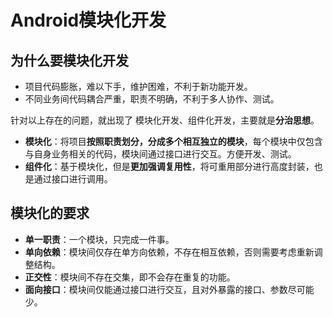 # Android模块化开发

## 为什么要模块化开发

* 项目代码膨胀，难以下手，维护困难，不利于新功能开发。
* 不同业务间代码耦合严重，职责不明确，不利于多人协作、测试。

针对以上存在的问题，就出现了 模块化开发、组件化开发，主要就是**分治思想**。

* **模块化**：将项目**按照职责划分，分成多个相互独立的模块**，每个模块中仅包含与自身业务相关的代码，模块间通过接口进行交互。方便开发、测试。
* **组件化**：基于模块化，但是**更加强调复用性**，将可重用部分进行高度封装，也是通过接口进行调用。

## 模块化的要求

* **单一职责**：一个模块，只完成一件事。
* **单向依赖**：模块间仅存在单方向依赖，不存在相互依赖，否则需要考虑重新调整结构。
* **正交性**：模块间不存在交集，即不会存在重复的功能。
* **面向接口**：模块间仅能通过接口进行交互，且对外暴露的接口、参数尽可能少。

